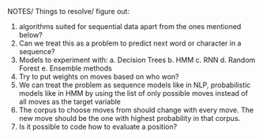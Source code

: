 NOTES/ Things to resolve/ figure out:
 1. algorithms suited for sequential data apart from the ones mentioned below?
 2. Can we treat this as a problem to predict next word or character in a sequence?
 3. Models to experiment with:
    a. Decision Trees
    b. HMM
    c. RNN
    d. Random Forest
    e. Ensemble methods
 4. Try to put weights on moves based on who won?
 5. We can treat the problem as sequence models like in NLP, probabilistic models like in HMM by using the list of only possible moves instead of all moves as the target variable  
 6. The corpus to choose moves from should change with every move. The new move should be the one with highest probability in that corpus.
 7. Is it possible to code how to evaluate a position?